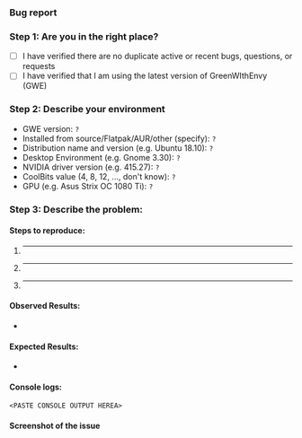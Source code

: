 ### Bug report
<!--
Any HTML comment will be stripped when the markdown is rendered, so you don't need to delete them.

Put an x inside the [] like this: [x] to mark the checkbox.
-->
### Step 1: Are you in the right place?
- [ ] I have verified there are no duplicate active or recent bugs, questions, or requests
- [ ] I have verified that I am using the latest version of GreenWIthEnvy (GWE)

### Step 2: Describe your environment
 - GWE version: `?`
 - Installed from source/Flatpak/AUR/other (specify): `?`
 - Distribution name and version (e.g. Ubuntu 18.10): `?`
 - Desktop Environment (e.g. Gnome 3.30): `?`
 - NVIDIA driver version (e.g. 415.27): `?`
 - CoolBits value (4, 8, 12, ..., don't know): `?`
 - GPU (e.g. Asus Strix OC 1080 Ti): `?`

### Step 3: Describe the problem:
#### Steps to reproduce:

  1. _____
  2. _____
  3. _____

<!-- 
What happened?  This could be a description, log output, etc.
-->
#### Observed Results:

  * 
  
<!-- 
What did you expect to happen?
-->
#### Expected Results:

  * 

#### Console logs:
<!--
Start GWE from a terminal and paste the output here.
-->
```
<PASTE CONSOLE OUTPUT HEREA>
```
#### Screenshot of the issue
<!--
Adding pictures/screenshots/videos of the expected/actual result is very helpful
-->